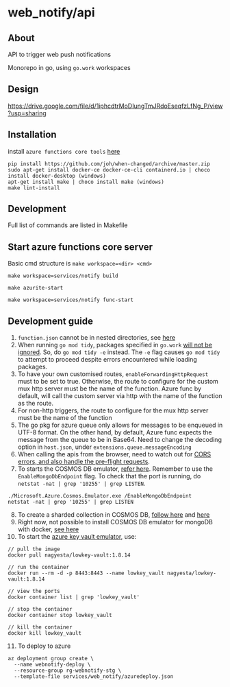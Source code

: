 # web_notify/api
## About
API to trigger web push notifications

Monorepo in go, using `go.work` workspaces

## Design
https://drive.google.com/file/d/1iphcdtrMoDIungTmJRdoEseqfzLfNg_P/view?usp=sharing

## Installation
install `azure functions core tools` [here](https://docs.microsoft.com/en-us/azure/azure-functions/functions-run-local?tabs=v4%2Cwindows%2Cpowershell%2Cazurecli%2Cbash&source=docs#install-the-azure-functions-core-tools)

```
pip install https://github.com/joh/when-changed/archive/master.zip
sudo apt-get install docker-ce docker-ce-cli containerd.io | choco install docker-desktop (windows)
apt-get install make | choco install make (windows)
make lint-install
```

## Development
Full list of commands are listed in Makefile

## Start azure functions core server
Basic cmd structure is `make workspace=<dir> <cmd>`

`make workspace=services/notify build`

`make azurite-start`

`make workspace=services/notify func-start`

## Development guide
1. `function.json` cannot be in nested directories, see [here](https://github.com/Azure/azure-functions-host/issues/5373)
2. When running `go mod tidy`, packages specified in `go.work` [will not be ignored](https://github.com/golang/go/issues/50750). So, do `go mod tidy -e` instead. The `-e` flag causes `go mod tidy` to attempt to proceed despite errors encountered while loading packages.
3. To have your own customised routes, `enableForwardingHttpRequest` must to be set to true. Otherwise, the route to configure for the custom mux http server must be the name of the function. Azure func by default, will call the custom server via http with the name of the function as the route.
4. For non-http triggers, the route to configure for the mux http server must be the name of the function
5. The go pkg for azure queue only allows for messages to be enqueued in UTF-8 format. On the other hand, by default, Azure func expects the message from the queue to be in Base64. Need to change the decoding option in `host.json`, under `extensions.queue.messageEncoding`
6. When calling the apis from the browser, need to watch out for [CORS errors, and also handle the pre-flight requests](https://flaviocopes.com/golang-enable-cors/).
7. To starts the COSMOS DB emulator, [refer here](https://docs.microsoft.com/en-us/azure/cosmos-db/local-emulator?tabs=ssl-netstd21#azure-cosmos-dbs-api-for-mongodb). Remember to use the `EnableMongoDbEndpoint` flag. To check that the port is running, do `netstat -nat | grep '10255' | grep LISTEN`.
```
./Microsoft.Azure.Cosmos.Emulator.exe /EnableMongoDbEndpoint
netstat -nat | grep '10255' | grep LISTEN
```
8. To create a sharded collection in COSMOS DB, [follow here](https://stackoverflow.com/a/54869239/6514532) and [here](https://www.mongodb.com/community/forums/t/how-do-you-shard-a-collection-with-the-go-driver/4676)
9. Right now, not possible to install COSMOS DB emulator for mongoDB with docker, [see here](https://github.com/MicrosoftDocs/azure-docs/issues/95755)
10. To start the [azure key vault emulator](https://github.com/nagyesta/lowkey-vault), use:
```
// pull the image
docker pull nagyesta/lowkey-vault:1.8.14

// run the container
docker run --rm -d -p 8443:8443 --name lowkey_vault nagyesta/lowkey-vault:1.8.14

// view the ports
docker container list | grep 'lowkey_vault'

// stop the container
docker container stop lowkey_vault

// kill the container
docker kill lowkey_vault
```
11. To deploy to azure
```
az deployment group create \
  --name webnotify-deploy \
  --resource-group rg-webnotify-stg \
  --template-file services/web_notify/azuredeploy.json
```